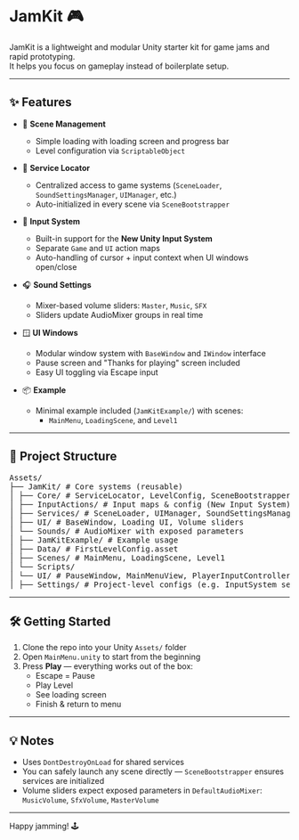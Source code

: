 
# JamKit 🎮

JamKit is a lightweight and modular Unity starter kit for game jams and rapid prototyping.  
It helps you focus on gameplay instead of boilerplate setup.

---

## ✨ Features

- 🚀 **Scene Management**
    - Simple loading with loading screen and progress bar
    - Level configuration via `ScriptableObject`

- 🧩 **Service Locator**
    - Centralized access to game systems (`SceneLoader`, `SoundSettingsManager`, `UIManager`, etc.)
    - Auto-initialized in every scene via `SceneBootstrapper`

- 🧠 **Input System**
    - Built-in support for the **New Unity Input System**
    - Separate `Game` and `UI` action maps
    - Auto-handling of cursor + input context when UI windows open/close

- 🎧 **Sound Settings**
    - Mixer-based volume sliders: `Master`, `Music`, `SFX`
    - Sliders update AudioMixer groups in real time

- 🪟 **UI Windows**
    - Modular window system with `BaseWindow` and `IWindow` interface
    - Pause screen and "Thanks for playing" screen included
    - Easy UI toggling via Escape input

- 📦 **Example**
    - Minimal example included (`JamKitExample/`) with scenes:
        - `MainMenu`, `LoadingScene`, and `Level1`

---

## 📁 Project Structure
<pre>
Assets/ 
├── JamKit/ # Core systems (reusable) 
│ ├── Core/ # ServiceLocator, LevelConfig, SceneBootstrapper, etc. 
│ ├── InputActions/ # Input maps & config (New Input System) 
│ ├── Services/ # SceneLoader, UIManager, SoundSettingsManager, etc. 
│ ├── UI/ # BaseWindow, Loading UI, Volume sliders 
│ └── Sounds/ # AudioMixer with exposed parameters 
│ ├── JamKitExample/ # Example usage 
│ ├── Data/ # FirstLevelConfig.asset 
│ ├── Scenes/ # MainMenu, LoadingScene, Level1 
│ └── Scripts/ 
│ └── UI/ # PauseWindow, MainMenuView, PlayerInputController 
│ ├── Settings/ # Project-level configs (e.g. InputSystem settings)  
</pre>

---

## 🛠 Getting Started

1. Clone the repo into your Unity `Assets/` folder
2. Open `MainMenu.unity` to start from the beginning
3. Press **Play** — everything works out of the box:
    - Escape = Pause
    - Play Level
    - See loading screen
    - Finish & return to menu

---

## 💡 Notes

- Uses `DontDestroyOnLoad` for shared services
- You can safely launch any scene directly — `SceneBootstrapper` ensures services are initialized
- Volume sliders expect exposed parameters in `DefaultAudioMixer`: `MusicVolume`, `SfxVolume`, `MasterVolume`

---

Happy jamming! 🕹️
